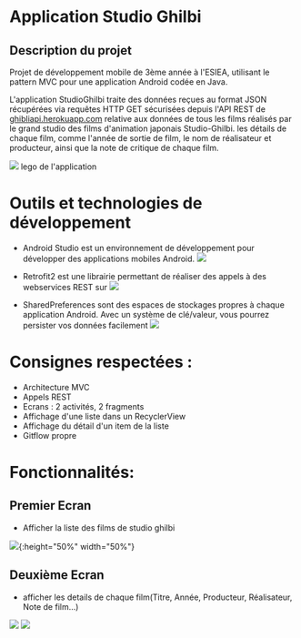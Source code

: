 # Application Studio Ghilbi


## Description du projet

Projet de développement mobile de 3ème année à l'ESIEA, utilisant le pattern MVC pour une application Android codée en Java.

L'application StudioGhilbi traite des données reçues au format JSON récupérées via requêtes HTTP GET sécurisées depuis l'API REST
de [ghibliapi.herokuapp.com](https://ghibliapi.herokuapp.com/) relative aux données de tous les films réalisés par le grand studio des films d'animation japonais Studio-Ghilbi. les détails de chaque film, comme l'année de sortie de film, le nom de réalisateur et producteur, ainsi que la note de critique de chaque film.


![](Image_readme/lego.PNG)
lego de l'application


# Outils et technologies de développement

* Android Studio est un environnement de développement pour développer des applications mobiles Android.
![](Image_readme/android_studio_lego.png)

* Retrofit2 est une librairie permettant de réaliser des appels à des webservices REST sur 
![](Image_readme/retrofit_lego.jpg)

* SharedPreferences sont des espaces de stockages propres à chaque application Android. Avec un système de clé/valeur, vous pourrez persister vos données facilement
![](Image_readme/sharedprefs.png)

# Consignes respectées :
* Architecture MVC
* Appels REST
* Ecrans : 2 activités, 2 fragments
* Affichage d'une liste dans un RecyclerView
* Affichage du détail d'un item de la liste
* Gitflow propre

# Fonctionnalités:
## Premier Ecran 
* Afficher la liste des films de studio ghilbi

![](Image_readme/Ecran_d'accueil_Application.PNG){:height="50%" width="50%"}

## Deuxième Ecran 
* afficher les details de chaque film(Titre, Année, Producteur, Réalisateur, Note de film...) 

![](Image_readme/detail_film1.PNG)
![](Image_readme/detail_film2.PNG)